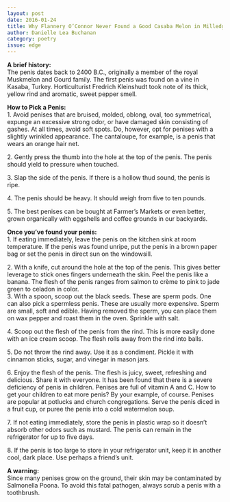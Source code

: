 ```yaml
---
layout: post 
date: 2016-01-24
title: Why Flannery O’Connor Never Found a Good Casaba Melon in Milledgeville, Georgia
author: Danielle Lea Buchanan
category: poetry
issue: edge
---
```

**A brief history:**  
The penis dates back to 2400 B.C., originally a member of the royal Muskmelon and Gourd family. The first penis was found on a vine in Kasaba, Turkey. Horticulturist Fredrich Kleinshudt took note of its thick, yellow rind and aromatic, sweet pepper smell.  

**How to Pick a Penis:**  
1\. Avoid penises that are bruised, molded, oblong, oval, too symmetrical, expunge an excessive strong odor, or have damaged skin consisting of gashes. At all times, avoid soft spots. Do, however, opt for penises with a slightly wrinkled appearance. The cantaloupe, for example, is a penis that wears an orange hair net.  

2\. Gently press the thumb into the hole at the top of the penis. The penis should yield to pressure when touched.  

3\. Slap the side of the penis. If there is a hollow thud sound, the penis is ripe.  

4\. The penis should be heavy. It should weigh from five to ten pounds.  

5\. The best penises can be bought at Farmer’s Markets or even better, grown organically with eggshells and coffee grounds in our backyards.  

**Once you’ve found your penis:**  
1\. If eating immediately, leave the penis on the kitchen sink at room temperature. If the penis was found unripe, put the penis in a brown paper bag or set the penis in direct sun on the windowsill.  

2\. With a knife, cut around the hole at the top of the penis. This gives better leverage to stick ones fingers underneath the skin. Peel the penis like a banana. The flesh of the penis ranges from salmon to crème to pink to jade green to celadon in color.  
3\. With a spoon, scoop out the black seeds. These are sperm pods. One can also pick a spermless penis. These are usually more expensive. Sperm are small, soft and edible. Having removed the sperm, you can place them on wax pepper and roast them in the oven. Sprinkle with salt. 

4\. Scoop out the flesh of the penis from the rind. This is more easily done with an ice cream scoop. The flesh rolls away from the rind into balls.  

5\. Do not throw the rind away. Use it as a condiment. Pickle it with cinnamon sticks, sugar, and vinegar in mason jars.  

6\. Enjoy the flesh of the penis. The flesh is juicy, sweet, refreshing and delicious. Share it with everyone. It has been found that there is a severe deficiency of penis in children. Penises are full of vitamin A and C. How to get your children to eat more penis? By your example, of course. Penises are popular at potlucks and church congregations. Serve the penis diced in a fruit cup, or puree the penis into a cold watermelon soup.  

7\. If not eating immediately, store the penis in plastic wrap so it doesn’t absorb other odors such as mustard. The penis can remain in the refrigerator for up to five days.  

8\. If the penis is too large to store in your refrigerator unit, keep it in another cool, dark place. Use perhaps a friend’s unit.   

**A warning:**  
Since many penises grow on the ground, their skin may be contaminated by Salmonella Poona. To avoid this fatal pathogen, always scrub a penis with a toothbrush.